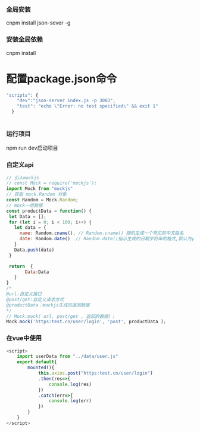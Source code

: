 ### 全局安装
cnpm install json-sever -g

### 安装全局依赖
cnpm install

# 配置package.json命令
```javascript
"scripts": {
    "dev":"json-server index.js -p 3003",
    "test": "echo \"Error: no test specified\" && exit 1"
  }
  
```
 ### 运行项目
  npm run dev启动项目
  
 ### 自定义api
 
 ```javascript 
 // 引入mockjs
// const Mock = require('mockjs');
import Mock from "mockjs"
// 获取 mock.Random 对象
const Random = Mock.Random;
// mock一组数据
const productData = function() {
  let Data = [];
  for (let i = 0; i < 100; i++) {
    let data = {
      name: Random.cname(), // Random.cname() 随机生成一个常见的中文姓名
      date: Random.date()  // Random.date()指示生成的日期字符串的格式,默认为yyyy-MM-dd
    }
    Data.push(data)
  }
 
  return  {
		Data:Data
	}
}
 /*
 @url:自定义接口
 @post/get:自定义请求方式
 @productData：mockjs生成的返回数据
 */
// Mock.mock( url, post/get , 返回的数据)；
Mock.mock('https:test.cn/user/login', 'post', productData );
 ```
 
### 在vue中使用
```javascript
<script>
	import userData from "../data/user.js"
	export default{
		mounted(){
			this.axios.post("https:test.cn/user/login")
			.then(res=>{
				console.log(res)
			})
			.catch(err=>{
				console.log(err)
			})
		}
	}
</script>
```

